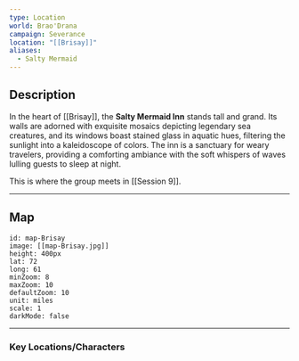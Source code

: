 ```yaml
---
type: Location
world: Brao'Drana
campaign: Severance
location: "[[Brisay]]"
aliases:
  - Salty Mermaid
---
```


## Description

In the heart of [[Brisay]], the **Salty Mermaid Inn** stands tall and grand. Its walls are adorned with exquisite mosaics depicting legendary sea creatures, and its windows boast stained glass in aquatic hues, filtering the sunlight into a kaleidoscope of colors. The inn is a sanctuary for weary travelers, providing a comforting ambiance with the soft whispers of waves lulling guests to sleep at night.

This is where the group meets in [[Session 9]].

---
## Map

```leaflet
id: map-Brisay
image: [[map-Brisay.jpg]]
height: 400px
lat: 72
long: 61
minZoom: 8
maxZoom: 10
defaultZoom: 10
unit: miles
scale: 1
darkMode: false
```

---
### Key Locations/Characters

